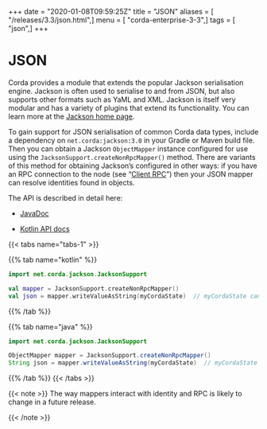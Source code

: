 +++
date = "2020-01-08T09:59:25Z"
title = "JSON"
aliases = [ "/releases/3.3/json.html",]
menu = [ "corda-enterprise-3-3",]
tags = [ "json",]
+++



# JSON

Corda provides a module that extends the popular Jackson serialisation engine. Jackson is often used to serialise
            to and from JSON, but also supports other formats such as YaML and XML. Jackson is itself very modular and has
            a variety of plugins that extend its functionality. You can learn more at the [Jackson home page](https://github.com/FasterXML/jackson).

To gain support for JSON serialisation of common Corda data types, include a dependency on `net.corda:jackson:3.0`
            in your Gradle or Maven build file.
            Then you can obtain a Jackson `ObjectMapper` instance configured for use using the `JacksonSupport.createNonRpcMapper()`
            method. There are variants of this method for obtaining Jackson’s configured in other ways: if you have an RPC
            connection to the node (see “[Client RPC](clientrpc.md)”) then your JSON mapper can resolve identities found in objects.

The API is described in detail here:


* [JavaDoc](api/javadoc/net/corda/client/jackson/package-summary.html)


* [Kotlin API docs](api/kotlin/corda/net.corda.client.jackson/-jackson-support/index.html)



{{< tabs name="tabs-1" >}}


{{% tab name="kotlin" %}}
```kotlin
import net.corda.jackson.JacksonSupport

val mapper = JacksonSupport.createNonRpcMapper()
val json = mapper.writeValueAsString(myCordaState)  // myCordaState can be any object.
```
{{% /tab %}}

{{% tab name="java" %}}
```java
import net.corda.jackson.JacksonSupport

ObjectMapper mapper = JacksonSupport.createNonRpcMapper()
String json = mapper.writeValueAsString(myCordaState)  // myCordaState can be any object.
```
{{% /tab %}}
{{< /tabs >}}


{{< note >}}
The way mappers interact with identity and RPC is likely to change in a future release.

{{< /note >}}

